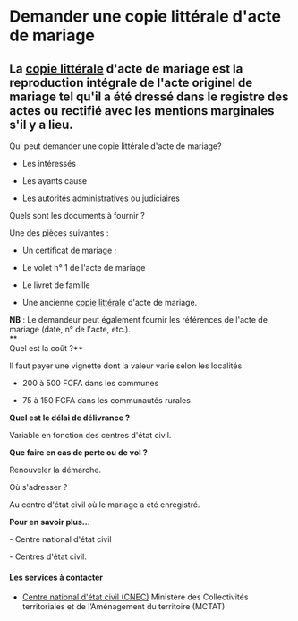 # Demander une copie littérale d'acte de mariage

La [copie littérale](#) d'acte de mariage est la reproduction intégrale de l'acte originel de mariage tel qu'il a été dressé dans le registre des actes ou rectifié avec les mentions marginales s'il y a lieu.
---------------------------------------------------------------------------------------------------------------------------------------------------------------------------------------------------------------

Qui peut demander une copie littérale d'acte de mariage?

*   Les intéressés  
    
*   Les ayants cause
*   Les autorités administratives ou judiciaires

Quels sont les documents à fournir ?  

Une des pièces suivantes :  

*   Un certificat de mariage ;   
    
*   Le volet n° 1 de l'acte de mariage
*   Le livret de famille
*   Une ancienne [copie littérale](#) d'acte de mariage.  
    

**NB** : Le demandeur peut également fournir les références de l'acte de mariage (date, n° de l'acte, etc.).  
**  
Quel est la coût ?**  
  
Il faut payer une vignette dont la valeur varie selon les localités  

*   200 à 500 FCFA dans les communes  
    
*   75 à 150 FCFA dans les communautés rurales

  
**Quel est le délai de délivrance ?**

Variable en fonction des centres d'état civil.

**Que faire en cas de perte ou de vol ?**

Renouveler la démarche.

Où s'adresser ?

Au centre d'état civil où le mariage a été enregistré.

**Pour en savoir plus..**.

\- Centre national d'état civil  

\- Centres d'état civil.

#### Les services à contacter

*   [Centre national d'état civil (CNEC)](../../../services/centre-national-detat-civil-cnec.md) Ministère des Collectivités territoriales et de l’Aménagement du territoire (MCTAT)